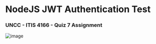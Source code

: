 # NodeJS JWT Authentication Test
### UNCC - ITIS 4166 - Quiz 7 Assignment

![image](https://user-images.githubusercontent.com/22895938/96959533-4813ae80-14ce-11eb-822d-eb9ea6175e6f.png)
